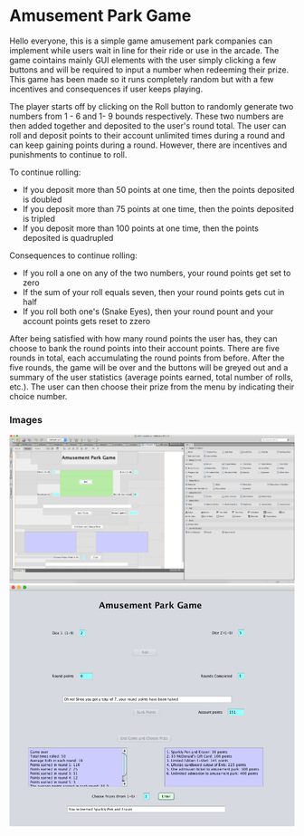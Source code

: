 # Amusement Park Game

Hello everyone, this is a simple game amusement park companies can implement while users wait in line for their ride or use in the arcade. The game cointains mainly GUI elements with the user simply clicking a few buttons and will be required to input a number when redeeming their prize. This game has been made so it runs completely random but with a few incentives and consequences if user keeps playing.

The player starts off by clicking on the Roll button to randomly generate two numbers from 1 - 6 and 1- 9 bounds respectively. These two numbers are then added together and deposited to the user's round total. The user can roll and deposit points to their account unlimited times during a round and can keep gaining points during a round. However, there are incentives and punishments to continue to roll.

To continue rolling:

- If you deposit more than 50 points at one time, then the points deposited is doubled
- If you deposit more than 75 points at one time, then the points deposited is tripled
- If you deposit more than 100 points at one time, then the points deposited is quadrupled

Consequences to continue rolling:

- If you roll a one on any of the two numbers, your round points get set to zero
- If the sum of your roll equals seven, then your round points gets cut in half
- If you roll both one's (Snake Eyes), then your round pount and your account points gets reset to zzero

After being satisfied with how many round points the user has, they can choose to bank the round points into their account points. There are five rounds in total, each accumulating the round points from before. After the five rounds, the game will be over and the buttons will be greyed out and a summary of the user statistics (average points earned, total number of rolls, etc.). The user can then choose their prize from the menu by indicating their choice number.

### Images


<img src = "images/Build.png" width = "900">
<img src = "images/Run.png" width = "900">
